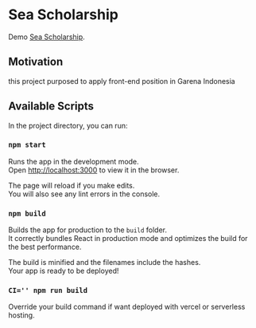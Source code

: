 # Sea Scholarship

Demo [Sea Scholarship](https://sea-scholarship.avtara.vercel.app/).


## Motivation

this project purposed to apply front-end position in Garena Indonesia

## Available Scripts

In the project directory, you can run:

### `npm start`

Runs the app in the development mode.\
Open [http://localhost:3000](http://localhost:3000) to view it in the browser.

The page will reload if you make edits.\
You will also see any lint errors in the console.

### `npm build`

Builds the app for production to the `build` folder.\
It correctly bundles React in production mode and optimizes the build for the best performance.

The build is minified and the filenames include the hashes.\
Your app is ready to be deployed!

### `CI='' npm run build`

Override your build command if want deployed with vercel or serverless hosting.
